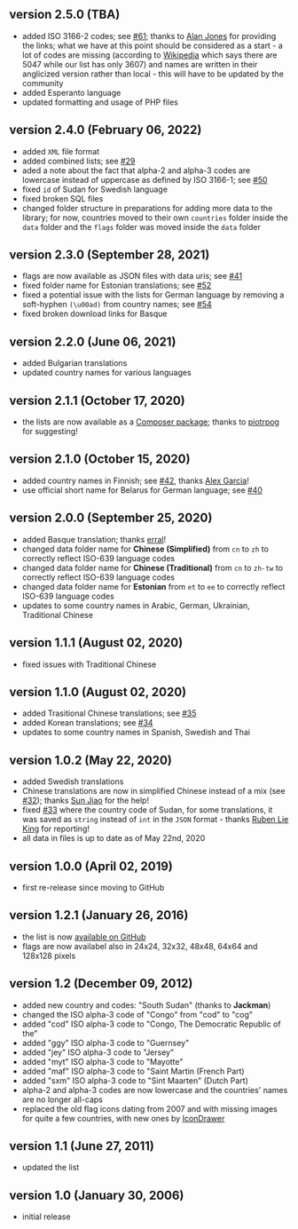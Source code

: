 ## version 2.5.0 (TBA)

- added ISO 3166-2 codes; see [#61](https://github.com/stefangabos/world_countries/issues/61); thanks to [Alan Jones](https://github.com/asjones987) for providing the links; what we have at this point should be considered as a start - a lot of codes are missing (according to [Wikipedia](https://en.wikipedia.org/wiki/ISO_3166-2) which says there are 5047 while our list has only 3607) and names are written in their anglicized version rather than local - this will have to be updated by the community
- added Esperanto language
- updated formatting and usage of PHP files

## version 2.4.0 (February 06, 2022)
- added `XML` file format
- added combined lists; see [#29](https://github.com/stefangabos/world_countries/issues/29)
- aded a note about the fact that alpha-2 and alpha-3 codes are lowercase instead of uppercase as defined by ISO 3166-1; see [#50](https://github.com/stefangabos/world_countries/issues/50)
- fixed `id` of Sudan for Swedish language
- fixed broken SQL files
- changed folder structure in preparations for adding more data to the library; for now, countries moved to their own `countries` folder inside the `data` folder and the `flags` folder was moved inside the `data` folder

## version 2.3.0 (September 28, 2021)

- flags are now available as JSON files with data uris; see [#41](https://github.com/stefangabos/world_countries/issues/41)
- fixed folder name for Estonian translations; see [#52](https://github.com/stefangabos/world_countries/issues/52)
- fixed a potential issue with the lists for German language by removing a soft-hyphen `(\u00ad)` from country names; see [#54](https://github.com/stefangabos/world_countries/issues/54)
- fixed broken download links for Basque

## version 2.2.0 (June 06, 2021)

- added Bulgarian translations
- updated country names for various languages

## version 2.1.1 (October 17, 2020)

- the lists are now available as a [Composer package](https://packagist.org/packages/stefangabos/world_countries); thanks to [piotrpog](https://github.com/piotrpog) for suggesting!

## version 2.1.0 (October 15, 2020)

- added country names in Finnish; see [#42](https://github.com/stefangabos/world_countries/issues/42), thanks [Alex Garcia](https://github.com/alexgarciab)!
- use official short name for Belarus for German language; see [#40](https://github.com/stefangabos/world_countries/issues/40)

## version 2.0.0 (September 25, 2020)

- added Basque translation; thanks [erral](https://github.com/erral)!
- changed data folder name for **Chinese (Simplified)** from `cn` to `zh` to correctly reflect ISO-639 language codes
- changed data folder name for **Chinese (Traditional)** from `cn` to `zh-tw` to correctly reflect ISO-639 language codes
- changed data folder name for **Estonian** from `et` to `ee` to correctly reflect ISO-639 language codes
- updates to some country names in Arabic, German, Ukrainian, Traditional Chinese

## version 1.1.1 (August 02, 2020)

- fixed issues with Traditional Chinese

## version 1.1.0 (August 02, 2020)

- added Trasitional Chinese translations; see [#35](https://github.com/stefangabos/world_countries/pull/35)
- added Korean translations; see [#34](https://github.com/stefangabos/world_countries/pull/34)
- updates to some country names in Spanish, Swedish and Thai

## version 1.0.2 (May 22, 2020)

- added Swedish translations
- Chinese translations are now in simplified Chinese instead of a mix (see [#32](https://github.com/stefangabos/world_countries/pull/32)); thanks [Sun Jiao](https://github.com/sun-jiao) for the help!
- fixed [#33](https://github.com/stefangabos/world_countries/pull/33) where the country code of Sudan, for some translations, it was saved as `string` instead of `int` in the `JSON` format - thanks [Ruben Lie King](https://github.com/rl-king) for reporting!
- all data in files is up to date as of May 22nd, 2020

## version 1.0.0 (April 02, 2019)

- first re-release since moving to GitHub

## version 1.2.1 (January 26, 2016)

- the list is now [available on GitHub](https://github.com/stefangabos/world_countries)
- flags are now availabel also in 24x24, 32x32, 48x48, 64x64 and 128x128 pixels

## version 1.2 (December 09, 2012)

- added new country and codes: "South Sudan" (thanks to **Jackman**)
- changed the ISO alpha-3 code of "Congo" from "cod" to "cog"
- added "cod" ISO alpha-3 code to "Congo, The Democratic Republic of the"
- added "ggy" ISO alpha-3 code to "Guernsey"
- added "jey" ISO alpha-3 code to "Jersey"
- added "myt" ISO alpha-3 code to "Mayotte"
- added "maf" ISO alpha-3 code to "Saint Martin (French Part)
- added "sxm" ISO alpha-3 code to "Sint Maarten" (Dutch Part)
- alpha-2 and alpha-3 codes are now lowercase and the countries' names are no longer all-caps
- replaced the old flag icons dating from 2007 and with missing images for quite a few countries, with new ones by [IconDrawer](http://icondrawer.com/free.php)

## version 1.1 (June 27, 2011)

- updated the list

## version 1.0 (January 30, 2006)

- initial release
